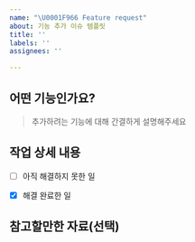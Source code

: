 ```yaml
---
name: "\U0001F966 Feature request"
about: 기능 추가 이슈 템플릿
title: ''
labels: ''
assignees: ''

---
```


## 어떤 기능인가요?

> 추가하려는 기능에 대해 간결하게 설명해주세요

## 작업 상세 내용

- [ ] 아직 해결하지 못한 일

- [x] 해결 완료한 일

## 참고할만한 자료(선택)
